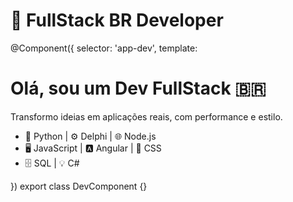 # 👋 FullStack BR Developer


@Component({
  selector: 'app-dev',
  template: 
    <h1>Olá, sou um Dev FullStack 🇧🇷</h1>
    <p>Transformo ideias em aplicações reais, com performance e estilo.</p>
    <ul>
      <li>🐍 Python | ⚙️ Delphi | 🌐 Node.js</li>
      <li>🖥️ JavaScript | 🅰️ Angular | 🎨 CSS</li>
      <li>🗄️ SQL | 💡 C#</li>
    </ul>
  
})
export class DevComponent {}
